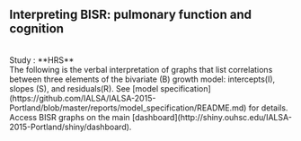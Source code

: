 Interpreting BISR: pulmonary function and cognition
---
</br>
Study : **HRS**  
</br>
The following is the verbal interpretation of graphs that list correlations between three elements of the bivariate (B) growth model: intercepts(I), slopes (S), and residuals(R). See [model specification](https://github.com/IALSA/IALSA-2015-Portland/blob/master/reports/model_specification/README.md) for details. Access BISR graphs on the main [dashboard](http://shiny.ouhsc.edu/IALSA-2015-Portland/shiny/dashboard).  






